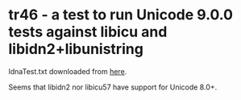tr46 - a test to run Unicode 9.0.0 tests against libicu and libidn2+libunistring
================================================================================

IdnaTest.txt downloaded from [here](http://www.unicode.org/Public/idna/9.0.0/IdnaTest.txt).

Seems that libidn2 nor libicu57 have support for Unicode 8.0+.
